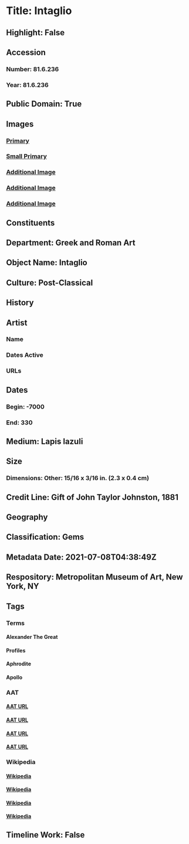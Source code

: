 # Title: Intaglio
## Highlight: False
## Accession
### Number: 81.6.236
### Year: 81.6.236
## Public Domain: True
## Images
### [Primary](https://images.metmuseum.org/CRDImages/gr/original/DP262311.jpg)
### [Small Primary](https://images.metmuseum.org/CRDImages/gr/web-large/DP262311.jpg)
### [Additional Image](https://images.metmuseum.org/CRDImages/gr/original/DP262312.jpg)
### [Additional Image](https://images.metmuseum.org/CRDImages/gr/original/DP261443.jpg)
### [Additional Image](https://images.metmuseum.org/CRDImages/gr/original/DP261463.jpg)
## Constituents
## Department: Greek and Roman Art
## Object Name: Intaglio
## Culture: Post-Classical
## History
## Artist
### Name
### Dates Active
### URLs
## Dates
### Begin: -7000
### End: 330
## Medium: Lapis lazuli
## Size
### Dimensions: Other: 15/16 x 3/16 in. (2.3 x 0.4 cm)
## Credit Line: Gift of John Taylor Johnston, 1881
## Geography
## Classification: Gems
## Metadata Date: 2021-07-08T04:38:49Z
## Respository: Metropolitan Museum of Art, New York, NY
## Tags
### Terms
#### Alexander The Great
#### Profiles
#### Aphrodite
#### Apollo
### AAT
#### [AAT URL](http://vocab.getty.edu/page/ulan/500280655)
#### [AAT URL](http://vocab.getty.edu/page/aat/300123319)
#### [AAT URL](http://vocab.getty.edu/page/ia/901000612)
#### [AAT URL](http://vocab.getty.edu/page/ia/901000109)
### Wikipedia
#### [Wikipedia]()
#### [Wikipedia]()
#### [Wikipedia]()
#### [Wikipedia]()
## Timeline Work: False
